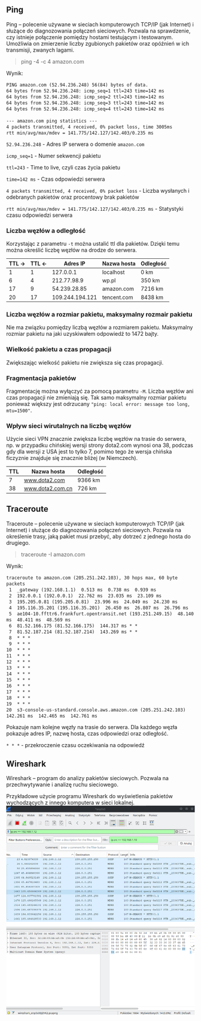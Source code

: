 ## Ping

Ping – polecenie używane w sieciach komputerowych TCP/IP (jak Internet) i służące do diagnozowania połączeń sieciowych. Pozwala na sprawdzenie, czy istnieje połączenie pomiędzy hostami testującym i testowanym. Umożliwia on zmierzenie liczby zgubionych pakietów oraz opóźnień w ich transmisji, zwanych lagami. 

> ping -4 -c 4 amazon.com

Wynik:

```
PING amazon.com (52.94.236.248) 56(84) bytes of data.
64 bytes from 52.94.236.248: icmp_seq=1 ttl=243 time=142 ms
64 bytes from 52.94.236.248: icmp_seq=2 ttl=243 time=142 ms
64 bytes from 52.94.236.248: icmp_seq=3 ttl=243 time=142 ms
64 bytes from 52.94.236.248: icmp_seq=4 ttl=243 time=142 ms

--- amazon.com ping statistics ---
4 packets transmitted, 4 received, 0% packet loss, time 3005ms
rtt min/avg/max/mdev = 141.775/142.127/142.403/0.235 ms
```

`52.94.236.248` - Adres IP serwera o domenie `amazon.com`

`icmp_seq=1` - Numer sekwencji pakietu

`ttl=243` - Time to live, czyli czas życia pakietu

`time=142 ms` - Czas odpowiedzi serwera

`4 packets transmitted, 4 received, 0% packet loss` - Liczba wysłanych i odebranych pakietów oraz procentowy brak pakietów

`rtt min/avg/max/mdev = 141.775/142.127/142.403/0.235 ms` - Statystyki czasu odpowiedzi serwera

### Liczba węzłów a odległość

Korzystając z parametru `-t` można ustalić ttl dla pakietów. Dzięki temu można określić liczbę węzłów na drodze do serwera.

| TTL ->    | TTL <- | Adres IP          | Nazwa hosta   | Odległość |
| ---       | ---    | ---               | ---           | ---       |
| 1         | 1      | 127.0.0.1         | localhost     | 0 km      |
| 6         | 4      | 212.77.98.9       | wp.pl         | 350 km    |
| 17        | 9      | 54.239.28.85      | amazon.com    | 7216 km   |
| 20        | 17     | 109.244.194.121   | tencent.com   | 8438 km   |

### Liczba węzłów a rozmiar pakietu, maksymalny rozmair pakietu

Nie ma związku pomiędzy liczbą węzłów a rozmiarem pakietu. Maksymalny rozmiar pakietu na jaki uzyskiwałem odpowiedź to 1472 bajty.

### Wielkość pakietu a czas propagacji

Zwiększając wielkość pakietu nie zwiększa się czas propagacji.

### Fragmentacja pakietów

Fragmentację można wyłączyć za pomocą parametru `-M`.
Liczba węzłów ani czas propagacji nie zmieniają się. Tak samo maksymalny rozmiar pakietu ponieważ większy jest odrzucany `"ping: local error: message too long, mtu=1500"`.

### Wpływ sieci wirutalnych na liczbę węzłów

Użycie sieci VPN znacznie zwiększa liczbę węzłów na trasie do serwera, np. w przypadku chińskiej wersji strony dota2.com wynosi ona 38, podczas gdy dla wersji z USA jest to tylko 7, pomimo tego że wersja chińska ficzyznie znajduje się znacznie bliżej (w Niemczech).

| TTL | Nazwa hosta         | Odległość |
| --- | ---                 | ---       |
| 7   | www.dota2.com           | 9366 km   |
| 38  | www.dota2.com.cn    | 726 km    |

## Traceroute

Traceroute – polecenie używane w sieciach komputerowych TCP/IP (jak Internet) i służące do diagnozowania połączeń sieciowych. Pozwala na określenie trasy, jaką pakiet musi przebyć, aby dotrzeć z jednego hosta do drugiego.

> traceroute -I amazon.com

Wynik:

```
traceroute to amazon.com (205.251.242.103), 30 hops max, 60 byte packets
 1  _gateway (192.168.1.1)  0.513 ms  0.738 ms  0.939 ms
 2  192.0.0.1 (192.0.0.1)  22.762 ms  23.035 ms  23.109 ms
 3  195.205.0.81 (195.205.0.81)  23.996 ms  24.049 ms  24.230 ms
 4  195.116.35.201 (195.116.35.201)  26.450 ms  26.807 ms  26.796 ms
 5  ae104-10.ffttr6.frankfurt.opentransit.net (193.251.249.15)  48.140 ms  48.411 ms  48.569 ms
 6  81.52.166.175 (81.52.166.175)  144.317 ms * *
 7  81.52.187.214 (81.52.187.214)  143.269 ms * *
 8  * * *
 9  * * *
10  * * *
11  * * *
12  * * *
13  * * *
14  * * *
15  * * *
16  * * *
17  * * *
18  * * *
19  * * *
20  s3-console-us-standard.console.aws.amazon.com (205.251.242.103)  142.261 ms  142.465 ms  142.761 ms
```

Pokazuje nam kolejne węzły na trasie do serwera. Dla każdego węzła pokazuje adres IP, nazwę hosta, czas odpowiedzi oraz odległość.

`* * *` - przekroczenie czasu oczekiwania na odpowiedź

## Wireshark

Wireshark – program do analizy pakietów sieciowych. Pozwala na przechwytywanie i analizę ruchu sieciowego.


Przykładowe użycie programu Wireshark do wyświetlenia pakietów wychodzących z innego komputera w sieci lokalnej.
![Screenshot Wiresharka](image.png)